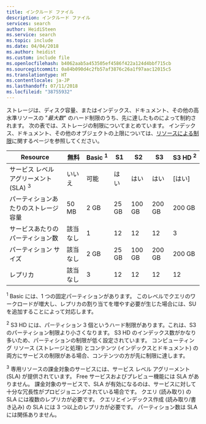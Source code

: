 ```yaml
---
title: インクルード ファイル
description: インクルード ファイル
services: search
author: HeidiSteen
ms.service: search
ms.topic: include
ms.date: 04/04/2018
ms.author: heidist
ms.custom: include file
ms.openlocfilehash: b4062aab5a453505ef4586f422a124d4bbf715cb
ms.sourcegitcommit: 0a84b090d4c2fb57af3876c26a1f97aac12015c5
ms.translationtype: HT
ms.contentlocale: ja-JP
ms.lasthandoff: 07/11/2018
ms.locfileid: "38755932"
---
```

ストレージは、ディスク容量、またはインデックス、ドキュメント、その他の高水準リソースの "*最大数*" のハード制限のうち、先に達したものによって制約されます。 次の表では、ストレージの制限についてまとめています。 インデックス、ドキュメント、その他のオブジェクトの上限については、[リソースによる制限](../articles/search/search-limits-quotas-capacity.md#index-limits)に関するページを参照してください。

| Resource | 無料 | Basic&nbsp;<sup>1</sup> | S1 | S2 | S3 | S3&nbsp;HD&nbsp;<sup>2</sup> |
| -------- | --- | --- | --- | --- | --- | --- |
| サービス レベル アグリーメント (SLA) <sup>3</sup>  |いいえ  |可能  |はい |はい |はい |[はい] |
| パーティションあたりのストレージ容量 |50 MB |2 GB |25 GB |100 GB |200 GB |200 GB |
| サービスあたりのパーティション数 |該当なし |1 |12 |12 |12 |3 |
| パーティション サイズ |該当なし |2 GB |25 GB |100 GB |200 GB |200 GB |
| レプリカ |該当なし |3 |12 |12 |12 |12 |

<sup>1</sup> Basic には、1 つの固定パーティションがあります。 このレベルでクエリのワークロードが増大し、レプリカの割り当てを増やす必要が生じた場合には、SU を追加することによって対応します。

<sup>2</sup> S3 HD には、パーティション 3 個というハード制限があります。これは、S3 のパーティション制限より小さくなります。 S3 HD のインデックス数がかなり多いため、パーティションの制限が低く設定されています。 コンピューティング リソース (ストレージと処理) とコンテンツ (インデックスとドキュメント) の両方にサービスの制限がある場合、コンテンツの方が先に制限に達します。


  <sup>3</sup> 専用リソースの課金対象のサービスには、サービス レベル アグリーメント (SLA) が提供されています。 Free サービスおよびプレビュー機能には SLA がありません。 課金対象のサービスで、SLA が有効になるのは、サービスに対して十分な冗長性がプロビジョニングされている場合です。 クエリ (読み取り) の SLA には複数のレプリカが必要です。 クエリとインデックス作成 (読み取り/書き込み) の SLA には 3 つ以上のレプリカが必要です。 パーティション数は SLA には関係ありません。 
